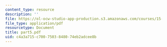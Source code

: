 ```yaml
---
content_type: resource
description: ''
file: https://ol-ocw-studio-app-production.s3.amazonaws.com/courses/15-988-system-dynamics-self-study-fall-1998-spring-1999/c4a3a715c7007503848074eb2adcee8b_part5.pdf
file_type: application/pdf
resourcetype: Document
title: part5.pdf
uid: c4a3a715-c700-7503-8480-74eb2adcee8b
---
```


